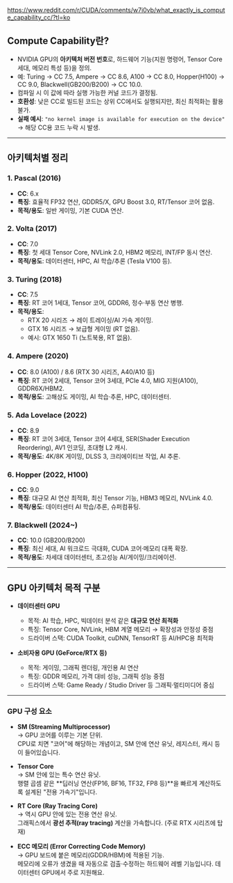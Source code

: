 
https://www.reddit.com/r/CUDA/comments/w7i0vb/what_exactly_is_compute_capability_cc/?tl=ko
## Compute Capability란?
- NVIDIA GPU의 **아키텍처 버전 번호**로, 하드웨어 기능(지원 명령어, Tensor Core 세대, 메모리 특성 등)을 정의.  
- 예: Turing → CC 7.5, Ampere → CC 8.6, A100 → CC 8.0, Hopper(H100) → CC 9.0, Blackwell(GB200/B200) → CC 10.0.  
- 컴파일 시 이 값에 따라 실행 가능한 커널 코드가 결정됨.  
- **호환성**: 낮은 CC로 빌드된 코드는 상위 CC에서도 실행되지만, 최신 최적화는 활용 불가.  
- **실패 예시**: `"no kernel image is available for execution on the device"` → 해당 CC용 코드 누락 시 발생.

---

## 아키텍처별 정리

### 1. Pascal (2016)
- **CC**: 6.x  
- **특징**: 효율적 FP32 연산, GDDR5/X, GPU Boost 3.0, RT/Tensor 코어 없음.  
- **목적/용도**: 일반 게이밍, 기본 CUDA 연산.

### 2. Volta (2017)
- **CC**: 7.0  
- **특징**: 첫 세대 Tensor Core, NVLink 2.0, HBM2 메모리, INT/FP 동시 연산.  
- **목적/용도**: 데이터센터, HPC, AI 학습/추론 (Tesla V100 등).

### 3. Turing (2018)
- **CC**: 7.5  
- **특징**: RT 코어 1세대, Tensor 코어, GDDR6, 정수·부동 연산 병행.  
- **목적/용도**:  
  - RTX 20 시리즈 → 레이 트레이싱/AI 가속 게이밍.  
  - GTX 16 시리즈 → 보급형 게이밍 (RT 없음).  
  - 예시: GTX 1650 Ti (노트북용, RT 없음).

### 4. Ampere (2020)
- **CC**: 8.0 (A100) / 8.6 (RTX 30 시리즈, A40/A10 등)  
- **특징**: RT 코어 2세대, Tensor 코어 3세대, PCIe 4.0, MIG 지원(A100), GDDR6X/HBM2.  
- **목적/용도**: 고해상도 게이밍, AI 학습·추론, HPC, 데이터센터.

### 5. Ada Lovelace (2022)
- **CC**: 8.9  
- **특징**: RT 코어 3세대, Tensor 코어 4세대, SER(Shader Execution Reordering), AV1 인코딩, 초대형 L2 캐시.  
- **목적/용도**: 4K/8K 게이밍, DLSS 3, 크리에이티브 작업, AI 추론.

### 6. Hopper (2022, H100)
- **CC**: 9.0  
- **특징**: 대규모 AI 연산 최적화, 최신 Tensor 기능, HBM3 메모리, NVLink 4.0.  
- **목적/용도**: 데이터센터 AI 학습/추론, 슈퍼컴퓨팅.

### 7. Blackwell (2024~)
- **CC**: 10.0 (GB200/B200)  
- **특징**: 최신 세대, AI 워크로드 극대화, CUDA 코어·메모리 대폭 확장.  
- **목적/용도**: 차세대 데이터센터, 초고성능 AI/게이밍/크리에이션.

---

## GPU 아키텍처 목적 구분

- **데이터센터 GPU**
  - 목적: AI 학습, HPC, 빅데이터 분석 같은 **대규모 연산 최적화**  
  - 특징: Tensor Core, NVLink, HBM 계열 메모리 → 확장성과 안정성 중점  
  - 드라이버 스택: CUDA Toolkit, cuDNN, TensorRT 등 AI/HPC용 최적화

- **소비자용 GPU (GeForce/RTX 등)**
  - 목적: 게이밍, 그래픽 렌더링, 개인용 AI 연산  
  - 특징: GDDR 메모리, 가격 대비 성능, 그래픽 성능 중점  
  - 드라이버 스택: Game Ready / Studio Driver 등 그래픽·멀티미디어 중심

--- 

### GPU 구성 요소

- **SM (Streaming Multiprocessor)**  
    → GPU 코어를 이루는 기본 단위.  
    CPU로 치면 "코어"에 해당하는 개념이고, SM 안에 연산 유닛, 레지스터, 캐시 등이 들어있습니다.
    
- **Tensor Core**  
    → SM 안에 있는 특수 연산 유닛.  
    행렬 곱셈 같은 **딥러닝 연산(FP16, BF16, TF32, FP8 등)**을 빠르게 계산하도록 설계된 "전용 가속기"입니다.
    
- **RT Core (Ray Tracing Core)**  
    → 역시 GPU 안에 있는 전용 연산 유닛.  
    그래픽스에서 **광선 추적(ray tracing)** 계산을 가속합니다. (주로 RTX 시리즈에 탑재)
    
- **ECC 메모리 (Error Correcting Code Memory)**  
    → GPU 보드에 붙은 메모리(GDDR/HBM)에 적용된 기능.  
    메모리에 오류가 생겼을 때 자동으로 검출·수정하는 하드웨어 레벨 기능입니다. 데이터센터 GPU에서 주로 지원해요.